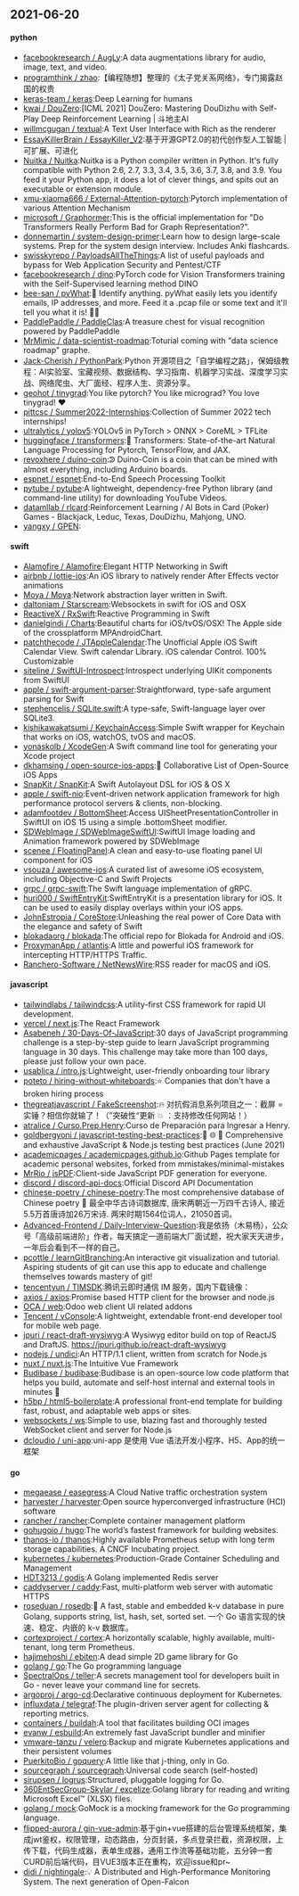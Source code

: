 ## 2021-06-20

#### python
* [facebookresearch / AugLy](https://github.com/facebookresearch/AugLy):A data augmentations library for audio, image, text, and video.
* [programthink / zhao](https://github.com/programthink/zhao):【编程随想】整理的《太子党关系网络》，专门揭露赵国的权贵
* [keras-team / keras](https://github.com/keras-team/keras):Deep Learning for humans
* [kwai / DouZero](https://github.com/kwai/DouZero):[ICML 2021] DouZero: Mastering DouDizhu with Self-Play Deep Reinforcement Learning | 斗地主AI
* [willmcgugan / textual](https://github.com/willmcgugan/textual):A Text User Interface with Rich as the renderer
* [EssayKillerBrain / EssayKiller_V2](https://github.com/EssayKillerBrain/EssayKiller_V2):基于开源GPT2.0的初代创作型人工智能 | 可扩展、可进化
* [Nuitka / Nuitka](https://github.com/Nuitka/Nuitka):Nuitka is a Python compiler written in Python. It's fully compatible with Python 2.6, 2.7, 3.3, 3.4, 3.5, 3.6, 3.7, 3.8, and 3.9. You feed it your Python app, it does a lot of clever things, and spits out an executable or extension module.
* [xmu-xiaoma666 / External-Attention-pytorch](https://github.com/xmu-xiaoma666/External-Attention-pytorch):Pytorch implementation of various Attention Mechanism
* [microsoft / Graphormer](https://github.com/microsoft/Graphormer):This is the official implementation for "Do Transformers Really Perform Bad for Graph Representation?".
* [donnemartin / system-design-primer](https://github.com/donnemartin/system-design-primer):Learn how to design large-scale systems. Prep for the system design interview. Includes Anki flashcards.
* [swisskyrepo / PayloadsAllTheThings](https://github.com/swisskyrepo/PayloadsAllTheThings):A list of useful payloads and bypass for Web Application Security and Pentest/CTF
* [facebookresearch / dino](https://github.com/facebookresearch/dino):PyTorch code for Vision Transformers training with the Self-Supervised learning method DINO
* [bee-san / pyWhat](https://github.com/bee-san/pyWhat):🐸
Identify anything. pyWhat easily lets you identify emails, IP addresses, and more. Feed it a .pcap file or some text and it'll tell you what it is!
🧙‍♀️
* [PaddlePaddle / PaddleClas](https://github.com/PaddlePaddle/PaddleClas):A treasure chest for visual recognition powered by PaddlePaddle
* [MrMimic / data-scientist-roadmap](https://github.com/MrMimic/data-scientist-roadmap):Toturial coming with "data science roadmap" graphe.
* [Jack-Cherish / PythonPark](https://github.com/Jack-Cherish/PythonPark):Python 开源项目之「自学编程之路」，保姆级教程：AI实验室、宝藏视频、数据结构、学习指南、机器学习实战、深度学习实战、网络爬虫、大厂面经、程序人生、资源分享。
* [geohot / tinygrad](https://github.com/geohot/tinygrad):You like pytorch? You like micrograd? You love tinygrad!
❤️
* [pittcsc / Summer2022-Internships](https://github.com/pittcsc/Summer2022-Internships):Collection of Summer 2022 tech internships!
* [ultralytics / yolov5](https://github.com/ultralytics/yolov5):YOLOv5 in PyTorch > ONNX > CoreML > TFLite
* [huggingface / transformers](https://github.com/huggingface/transformers):🤗
Transformers: State-of-the-art Natural Language Processing for Pytorch, TensorFlow, and JAX.
* [revoxhere / duino-coin](https://github.com/revoxhere/duino-coin):ᕲ Duino-Coin is a coin that can be mined with almost everything, including Arduino boards.
* [espnet / espnet](https://github.com/espnet/espnet):End-to-End Speech Processing Toolkit
* [pytube / pytube](https://github.com/pytube/pytube):A lightweight, dependency-free Python library (and command-line utility) for downloading YouTube Videos.
* [datamllab / rlcard](https://github.com/datamllab/rlcard):Reinforcement Learning / AI Bots in Card (Poker) Games - Blackjack, Leduc, Texas, DouDizhu, Mahjong, UNO.
* [yangxy / GPEN](https://github.com/yangxy/GPEN):

#### swift
* [Alamofire / Alamofire](https://github.com/Alamofire/Alamofire):Elegant HTTP Networking in Swift
* [airbnb / lottie-ios](https://github.com/airbnb/lottie-ios):An iOS library to natively render After Effects vector animations
* [Moya / Moya](https://github.com/Moya/Moya):Network abstraction layer written in Swift.
* [daltoniam / Starscream](https://github.com/daltoniam/Starscream):Websockets in swift for iOS and OSX
* [ReactiveX / RxSwift](https://github.com/ReactiveX/RxSwift):Reactive Programming in Swift
* [danielgindi / Charts](https://github.com/danielgindi/Charts):Beautiful charts for iOS/tvOS/OSX! The Apple side of the crossplatform MPAndroidChart.
* [patchthecode / JTAppleCalendar](https://github.com/patchthecode/JTAppleCalendar):The Unofficial Apple iOS Swift Calendar View. Swift calendar Library. iOS calendar Control. 100% Customizable
* [siteline / SwiftUI-Introspect](https://github.com/siteline/SwiftUI-Introspect):Introspect underlying UIKit components from SwiftUI
* [apple / swift-argument-parser](https://github.com/apple/swift-argument-parser):Straightforward, type-safe argument parsing for Swift
* [stephencelis / SQLite.swift](https://github.com/stephencelis/SQLite.swift):A type-safe, Swift-language layer over SQLite3.
* [kishikawakatsumi / KeychainAccess](https://github.com/kishikawakatsumi/KeychainAccess):Simple Swift wrapper for Keychain that works on iOS, watchOS, tvOS and macOS.
* [yonaskolb / XcodeGen](https://github.com/yonaskolb/XcodeGen):A Swift command line tool for generating your Xcode project
* [dkhamsing / open-source-ios-apps](https://github.com/dkhamsing/open-source-ios-apps):📱
Collaborative List of Open-Source iOS Apps
* [SnapKit / SnapKit](https://github.com/SnapKit/SnapKit):A Swift Autolayout DSL for iOS & OS X
* [apple / swift-nio](https://github.com/apple/swift-nio):Event-driven network application framework for high performance protocol servers & clients, non-blocking.
* [adamfootdev / BottomSheet](https://github.com/adamfootdev/BottomSheet):Access UISheetPresentationController in SwiftUI on iOS 15 using a simple .bottomSheet modifier.
* [SDWebImage / SDWebImageSwiftUI](https://github.com/SDWebImage/SDWebImageSwiftUI):SwiftUI Image loading and Animation framework powered by SDWebImage
* [scenee / FloatingPanel](https://github.com/scenee/FloatingPanel):A clean and easy-to-use floating panel UI component for iOS
* [vsouza / awesome-ios](https://github.com/vsouza/awesome-ios):A curated list of awesome iOS ecosystem, including Objective-C and Swift Projects
* [grpc / grpc-swift](https://github.com/grpc/grpc-swift):The Swift language implementation of gRPC.
* [huri000 / SwiftEntryKit](https://github.com/huri000/SwiftEntryKit):SwiftEntryKit is a presentation library for iOS. It can be used to easily display overlays within your iOS apps.
* [JohnEstropia / CoreStore](https://github.com/JohnEstropia/CoreStore):Unleashing the real power of Core Data with the elegance and safety of Swift
* [blokadaorg / blokada](https://github.com/blokadaorg/blokada):The official repo for Blokada for Android and iOS.
* [ProxymanApp / atlantis](https://github.com/ProxymanApp/atlantis):A little and powerful iOS framework for intercepting HTTP/HTTPS Traffic.
* [Ranchero-Software / NetNewsWire](https://github.com/Ranchero-Software/NetNewsWire):RSS reader for macOS and iOS.

#### javascript
* [tailwindlabs / tailwindcss](https://github.com/tailwindlabs/tailwindcss):A utility-first CSS framework for rapid UI development.
* [vercel / next.js](https://github.com/vercel/next.js):The React Framework
* [Asabeneh / 30-Days-Of-JavaScript](https://github.com/Asabeneh/30-Days-Of-JavaScript):30 days of JavaScript programming challenge is a step-by-step guide to learn JavaScript programming language in 30 days. This challenge may take more than 100 days, please just follow your own pace.
* [usablica / intro.js](https://github.com/usablica/intro.js):Lightweight, user-friendly onboarding tour library
* [poteto / hiring-without-whiteboards](https://github.com/poteto/hiring-without-whiteboards):⭐️
Companies that don't have a broken hiring process
* [thegreatjavascript / FakeScreenshot](https://github.com/thegreatjavascript/FakeScreenshot):🔥
对抗假消息系列项目之一：截屏 = 实锤？相信你就输了！（”突破性“更新
💥
：支持修改任何网站！）
* [atralice / Curso.Prep.Henry](https://github.com/atralice/Curso.Prep.Henry):Curso de Preparación para Ingresar a Henry.
* [goldbergyoni / javascript-testing-best-practices](https://github.com/goldbergyoni/javascript-testing-best-practices):📗
🌐
🚢
Comprehensive and exhaustive JavaScript & Node.js testing best practices (June 2021)
* [academicpages / academicpages.github.io](https://github.com/academicpages/academicpages.github.io):Github Pages template for academic personal websites, forked from mmistakes/minimal-mistakes
* [MrRio / jsPDF](https://github.com/MrRio/jsPDF):Client-side JavaScript PDF generation for everyone.
* [discord / discord-api-docs](https://github.com/discord/discord-api-docs):Official Discord API Documentation
* [chinese-poetry / chinese-poetry](https://github.com/chinese-poetry/chinese-poetry):The most comprehensive database of Chinese poetry
🧶
最全中华古诗词数据库, 唐宋两朝近一万四千古诗人, 接近5.5万首唐诗加26万宋诗. 两宋时期1564位词人，21050首词。
* [Advanced-Frontend / Daily-Interview-Question](https://github.com/Advanced-Frontend/Daily-Interview-Question):我是依扬（木易杨），公众号「高级前端进阶」作者，每天搞定一道前端大厂面试题，祝大家天天进步，一年后会看到不一样的自己。
* [pcottle / learnGitBranching](https://github.com/pcottle/learnGitBranching):An interactive git visualization and tutorial. Aspiring students of git can use this app to educate and challenge themselves towards mastery of git!
* [tencentyun / TIMSDK](https://github.com/tencentyun/TIMSDK):腾讯云即时通信 IM 服务，国内下载镜像：
* [axios / axios](https://github.com/axios/axios):Promise based HTTP client for the browser and node.js
* [OCA / web](https://github.com/OCA/web):Odoo web client UI related addons
* [Tencent / vConsole](https://github.com/Tencent/vConsole):A lightweight, extendable front-end developer tool for mobile web page.
* [jpuri / react-draft-wysiwyg](https://github.com/jpuri/react-draft-wysiwyg):A Wysiwyg editor build on top of ReactJS and DraftJS. https://jpuri.github.io/react-draft-wysiwyg
* [nodejs / undici](https://github.com/nodejs/undici):An HTTP/1.1 client, written from scratch for Node.js
* [nuxt / nuxt.js](https://github.com/nuxt/nuxt.js):The Intuitive Vue Framework
* [Budibase / budibase](https://github.com/Budibase/budibase):Budibase is an open-source low code platform that helps you build, automate and self-host internal and external tools in minutes
🚀
* [h5bp / html5-boilerplate](https://github.com/h5bp/html5-boilerplate):A professional front-end template for building fast, robust, and adaptable web apps or sites.
* [websockets / ws](https://github.com/websockets/ws):Simple to use, blazing fast and thoroughly tested WebSocket client and server for Node.js
* [dcloudio / uni-app](https://github.com/dcloudio/uni-app):uni-app 是使用 Vue 语法开发小程序、H5、App的统一框架

#### go
* [megaease / easegress](https://github.com/megaease/easegress):A Cloud Native traffic orchestration system
* [harvester / harvester](https://github.com/harvester/harvester):Open source hyperconverged infrastructure (HCI) software
* [rancher / rancher](https://github.com/rancher/rancher):Complete container management platform
* [gohugoio / hugo](https://github.com/gohugoio/hugo):The world’s fastest framework for building websites.
* [thanos-io / thanos](https://github.com/thanos-io/thanos):Highly available Prometheus setup with long term storage capabilities. A CNCF Incubating project.
* [kubernetes / kubernetes](https://github.com/kubernetes/kubernetes):Production-Grade Container Scheduling and Management
* [HDT3213 / godis](https://github.com/HDT3213/godis):A Golang implemented Redis server
* [caddyserver / caddy](https://github.com/caddyserver/caddy):Fast, multi-platform web server with automatic HTTPS
* [roseduan / rosedb](https://github.com/roseduan/rosedb):🚀
A fast, stable and embedded k-v database in pure Golang, supports string, list, hash, set, sorted set. 一个 Go 语言实现的快速、稳定、内嵌的 k-v 数据库。
* [cortexproject / cortex](https://github.com/cortexproject/cortex):A horizontally scalable, highly available, multi-tenant, long term Prometheus.
* [hajimehoshi / ebiten](https://github.com/hajimehoshi/ebiten):A dead simple 2D game library for Go
* [golang / go](https://github.com/golang/go):The Go programming language
* [SpectralOps / teller](https://github.com/SpectralOps/teller):A secrets management tool for developers built in Go - never leave your command line for secrets.
* [argoproj / argo-cd](https://github.com/argoproj/argo-cd):Declarative continuous deployment for Kubernetes.
* [influxdata / telegraf](https://github.com/influxdata/telegraf):The plugin-driven server agent for collecting & reporting metrics.
* [containers / buildah](https://github.com/containers/buildah):A tool that facilitates building OCI images
* [evanw / esbuild](https://github.com/evanw/esbuild):An extremely fast JavaScript bundler and minifier
* [vmware-tanzu / velero](https://github.com/vmware-tanzu/velero):Backup and migrate Kubernetes applications and their persistent volumes
* [PuerkitoBio / goquery](https://github.com/PuerkitoBio/goquery):A little like that j-thing, only in Go.
* [sourcegraph / sourcegraph](https://github.com/sourcegraph/sourcegraph):Universal code search (self-hosted)
* [sirupsen / logrus](https://github.com/sirupsen/logrus):Structured, pluggable logging for Go.
* [360EntSecGroup-Skylar / excelize](https://github.com/360EntSecGroup-Skylar/excelize):Golang library for reading and writing Microsoft Excel™ (XLSX) files.
* [golang / mock](https://github.com/golang/mock):GoMock is a mocking framework for the Go programming language.
* [flipped-aurora / gin-vue-admin](https://github.com/flipped-aurora/gin-vue-admin):基于gin+vue搭建的后台管理系统框架，集成jwt鉴权，权限管理，动态路由，分页封装，多点登录拦截，资源权限，上传下载，代码生成器，表单生成器，通用工作流等基础功能，五分钟一套CURD前后端代码，目VUE3版本正在重构，欢迎issue和pr~
* [didi / nightingale](https://github.com/didi/nightingale):💡
A Distributed and High-Performance Monitoring System. The next generation of Open-Falcon
